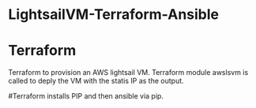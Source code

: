 # LightsailVM-Terraform-Ansible

# Terraform 
Terraform to provision an AWS lightsail VM. 
Terraform module awslsvm is called to deply the VM with the statis IP as the output.

#Terraform installs PIP and then ansible via pip.

